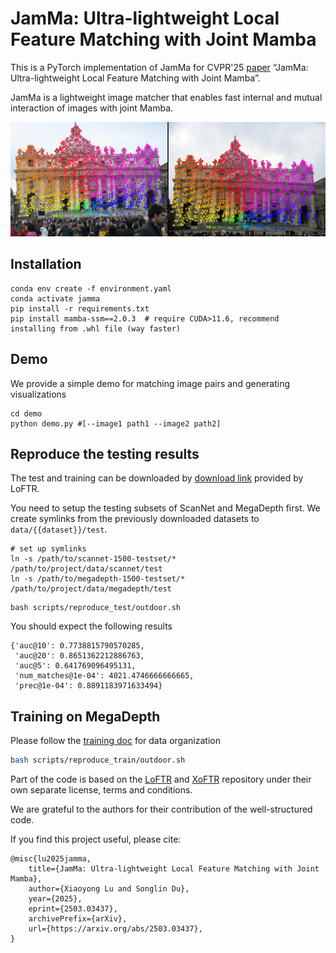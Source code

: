 # JamMa: Ultra-lightweight Local Feature Matching with Joint Mamba

This is a PyTorch implementation of JamMa for CVPR'25 [paper](https://arxiv.org/abs/2407.07789)  “JamMa: Ultra-lightweight Local Feature Matching with Joint Mamba”.

JamMa is a lightweight image matcher that enables fast internal and mutual interaction of images with joint Mamba.

![demo_viz1](assets/figs/viz.png)

## Installation
```shell
conda env create -f environment.yaml
conda activate jamma
pip install -r requirements.txt 
pip install mamba-ssm==2.0.3  # require CUDA>11.6, recommend installing from .whl file (way faster)
```
## Demo
We provide a simple demo for matching image pairs and generating visualizations
```shell
cd demo
python demo.py #[--image1 path1 --image2 path2]
```

## Reproduce the testing results
The test and training can be downloaded by [download link](https://drive.google.com/drive/folders/1DOcOPZb3-5cWxLqn256AhwUVjBPifhuf?usp=sharing) provided by LoFTR.

You need to setup the testing subsets of ScanNet and MegaDepth first. We create symlinks from the previously downloaded datasets to `data/{{dataset}}/test`.

```shell
# set up symlinks
ln -s /path/to/scannet-1500-testset/* /path/to/project/data/scannet/test
ln -s /path/to/megadepth-1500-testset/* /path/to/project/data/megadepth/test
```

```shell
bash scripts/reproduce_test/outdoor.sh
```
You should expect the following results
```
{'auc@10': 0.7738815790570285,
 'auc@20': 0.8651362212886763,
 'auc@5': 0.641769096495131,
 'num_matches@1e-04': 4021.4746666666665,
 'prec@1e-04': 0.8891183971633494}
```

## Training on MegaDepth

Please follow the [training doc](docs/TRAINING.md) for data organization

```bash
bash scripts/reproduce_train/outdoor.sh
```

Part of the code is based on the [LoFTR](https://github.com/zju3dv/LoFTR) and [XoFTR](https://github.com/OnderT/XoFTR) repository under their own separate license, terms and conditions. 

We are grateful to the authors for their contribution of the well-structured code.

If you find this project useful, please cite:
```
@misc{lu2025jamma,
    title={JamMa: Ultra-lightweight Local Feature Matching with Joint Mamba},
    author={Xiaoyong Lu and Songlin Du},
    year={2025},
    eprint={2503.03437},
    archivePrefix={arXiv},
    url={https://arxiv.org/abs/2503.03437},
}
```
